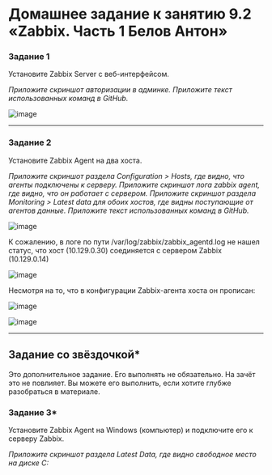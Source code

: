 # Домашнее задание к занятию 9.2 «Zabbix. Часть 1 Белов Антон»

### Задание 1 

Установите Zabbix Server с веб-интерфейсом.

*Приложите скриншот авторизации в админке.*
*Приложите текст использованных команд в GitHub.*

![image](https://user-images.githubusercontent.com/107868869/217614926-4559174a-e9f3-4b7f-8985-a1a1130253fe.png)

---

### Задание 2 

Установите Zabbix Agent на два хоста.

*Приложите скриншот раздела Configuration > Hosts, где видно, что агенты подключены к серверу.*
*Приложите скриншот лога zabbix agent, где видно, что он работает с сервером.*
*Приложите скриншот раздела Monitoring > Latest data для обоих хостов, где видны поступающие от агентов данные.*
*Приложите текст использованных команд в GitHub.*

![image](https://user-images.githubusercontent.com/107868869/217629644-fd790030-6dff-4cf7-a9c5-53c08bf5e54b.png)

К сожалению, в логе по пути /var/log/zabbix/zabbix_agentd.log не нашел статус, что хост (10.129.0.30) соединяется с сервером Zabbix (10.129.0.14)

![image](https://user-images.githubusercontent.com/107868869/217638773-e13aaf01-34dd-4b1c-acaf-c584e6cd07d3.png)

Несмотря на то, что в конфигурации Zabbix-агента хоста он прописан:

![image](https://user-images.githubusercontent.com/107868869/217640004-c4d7d7f2-193f-48b0-8d9c-cad16bbc3293.png)


![image](https://user-images.githubusercontent.com/107868869/217632420-17f6b1eb-85c4-4539-8987-863da8209a2a.png)

---
## Задание со звёздочкой*

Это дополнительное задание. Его выполнять не обязательно. На зачёт это не повлияет. Вы можете его выполнить, если хотите глубже разобраться в материале.

### Задание 3* 

Установите Zabbix Agent на Windows (компьютер) и подключите его к серверу Zabbix.

*Приложите скриншот раздела Latest Data, где видно свободное место на диске C:*
